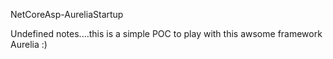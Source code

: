NetCoreAsp-AureliaStartup 

Undefined notes....this is a simple POC to play with this awsome framework Aurelia :)